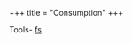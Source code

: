 +++
title = "Consumption"
+++

Tools- [fs](https://www.fatsecret.com/)



<div class="spreadsheet" src="../consumption.toml" fullHeightWithRowsPerScreen=8> </div>  

